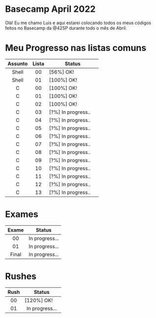 # Basecamp April 2022

Olá! Eu me chamo Luis e aqui estarei colocando todos os meus códigos feitos no Basecamp da @42SP durante todo o mês de Abril.

# Meu Progresso nas listas comuns

| Assunto | Lista | Status                                                                                                                                    |
| :-----: | :---: | ----------------------------------------------------------------------------------------------------------------------------------------- |
|  Shell  |  00   | [56%] OK! <img src="https://imagepng.org/wp-content/uploads/2019/12/check-icone-1-scaled.png" width=15 height=15 align-items="center" />  |
|  Shell  |  01   | [100%] OK! <img src="https://imagepng.org/wp-content/uploads/2019/12/check-icone-1-scaled.png" width=15 height=15 align-items="center" /> |
|    C    |  00   | [100%] OK! <img src="https://imagepng.org/wp-content/uploads/2019/12/check-icone-1-scaled.png" width=15 height=15 align-items="center" /> |
|    C    |  01   | [100%] OK! <img src="https://imagepng.org/wp-content/uploads/2019/12/check-icone-1-scaled.png" width=15 height=15 align-items="center" /> |
|    C    |  02   | [100%] OK! <img src="https://imagepng.org/wp-content/uploads/2019/12/check-icone-1-scaled.png" width=15 height=15 align-items="center" /> |
|    C    |  03   | [?%] In progress.. <img src="https://icon-library.com/images/waiting-icon-gif/waiting-icon-gif-1.jpg" width=15 height=15 align-items="center" />|
|    C    |  04   | [?%] In progress.. <img src="https://icon-library.com/images/waiting-icon-gif/waiting-icon-gif-1.jpg" width=15 height=15 align-items="center" />|
|    C    |  05   | [?%] In progress.. <img src="https://icon-library.com/images/waiting-icon-gif/waiting-icon-gif-1.jpg" width=15 height=15 align-items="center" />|
|    C    |  06   | [?%] In progress.. <img src="https://icon-library.com/images/waiting-icon-gif/waiting-icon-gif-1.jpg" width=15 height=15 align-items="center" />|
|    C    |  07   | [?%] In progress.. <img src="https://icon-library.com/images/waiting-icon-gif/waiting-icon-gif-1.jpg" width=15 height=15 align-items="center" />|
|    C    |  08   | [?%] In progress.. <img src="https://icon-library.com/images/waiting-icon-gif/waiting-icon-gif-1.jpg" width=15 height=15 align-items="center" />|
|    C    |  09   | [?%] In progress.. <img src="https://icon-library.com/images/waiting-icon-gif/waiting-icon-gif-1.jpg" width=15 height=15 align-items="center" />|
|    C    |  10   | [?%] In progress.. <img src="https://icon-library.com/images/waiting-icon-gif/waiting-icon-gif-1.jpg" width=15 height=15 align-items="center" />|
|    C    |  11   | [?%] In progress.. <img src="https://icon-library.com/images/waiting-icon-gif/waiting-icon-gif-1.jpg" width=15 height=15 align-items="center" />|
|    C    |  12   | [?%] In progress.. <img src="https://icon-library.com/images/waiting-icon-gif/waiting-icon-gif-1.jpg" width=15 height=15 align-items="center" />|
|    C    |  13   | [?%] In progress.. <img src="https://icon-library.com/images/waiting-icon-gif/waiting-icon-gif-1.jpg" width=15 height=15 align-items="center" />|

# Exames

| Exame |     Status     |
| :---: | :------------: |
|  00   | In progress... |
|  01   | In progress... |
| Final | In progress... |

# Rushes

| Rush |                                                                  Status                                                                   |
| :--: | :---------------------------------------------------------------------------------------------------------------------------------------: |
|  00  | [120%] OK! <img src="https://imagepng.org/wp-content/uploads/2019/12/check-icone-1-scaled.png" width=15 height=15 align-items="center" /> |
|  01  |                                                              In progress...                                                               |
